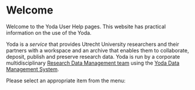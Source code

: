 # Welcome
Welcome to the Yoda User Help pages.
This website has practical information on the use of the Yoda.
 
Yoda is a *service* that provides Utrecht University researchers and their partners with a workspace and an archive that enables them 
to collaborate, deposit, publish and preserve research data.
Yoda is run by a corporate multidisciplinary 
[Research Data Management team](https://uu.nl/rdm)
using the [Yoda Data Management System](https://github.com/search?q=topic%3Ayoda+org%3AUtrechtUniversity).

Please select an appropriate item from the menu:
